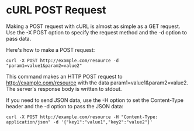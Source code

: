 # cURL POST Request

Making a POST request with cURL is almost as simple as a GET request. Use the -X POST option to specify the request method and the -d option to pass data.

Here's how to make a POST request:

```shell
curl -X POST http://example.com/resource -d "param1=value1&param2=value2"
```

This command makes an HTTP POST request to http://example.com/resource with the data param1=value1&param2=value2. The server's response body is written to stdout.

If you need to send JSON data, use the -H option to set the Content-Type header and the -d option to pass the JSON data:

```shell
curl -X POST http://example.com/resource -H "Content-Type: application/json" -d '{"key1":"value1","key2":"value2"}'
```
